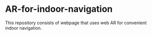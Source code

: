 # AR-for-indoor-navigation
This repository consists of webpage that uses web AR for convenient indoor navigation.
